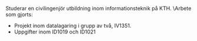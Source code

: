 Studerar en civilingenjör utbildning inom informationsteknik på KTH.
\\Arbete som gjorts: 
* Projekt inom datalagaring i grupp av två, IV1351.
* Uppgifter inom ID1019 och ID1021

<!--
**fredrik-ui/fredrik-ui** is a ✨ _special_ ✨ repository because its `README.md` (this file) appears on your GitHub profile.

Here are some ideas to get you started:

- 🔭 I’m currently working on ...
- 🌱 I’m currently learning ...
- 👯 I’m looking to collaborate on ...
- 🤔 I’m looking for help with ...
- 💬 Ask me about ...
- 📫 How to reach me: ...
- 😄 Pronouns: ...
- ⚡ Fun fact: ...
-->

